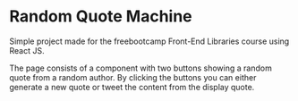 # Random Quote Machine

Simple project made for the freebootcamp Front-End Libraries course using React JS.

The page consists of a component with two buttons showing a random quote from a random author. By clicking the buttons you can either generate a new quote or tweet the content from the display quote.

